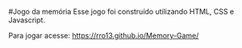#Jogo da memória
Esse jogo foi construído utilizando HTML, CSS e Javascript.

Para jogar acesse: https://rro13.github.io/Memory-Game/